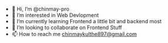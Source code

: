 - 👋 Hi, I’m @chinmay-pro
- 👀 I’m interested in Web Devlopment
- 🌱 I’m currently learning Frontend a little bit and backend most
- 💞️ I’m looking to collaborate on Frontend Stuff
- 📫 How to reach me chinmaykulthe897@gmail.com

<!---
chinmay-pro/chinmay-pro is a ✨ special ✨ repository because its `README.md` (this file) appears on your GitHub profile.
You can click the Preview link to take a look at your changes.
--->
